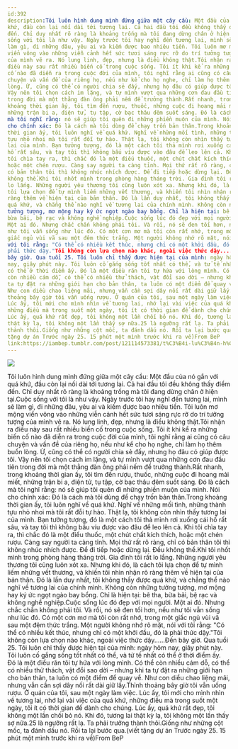 ```yaml
---
id:392
description:Tôi luôn hình dung mình đứng giữa một cây cầu: Một đầu của nó gắn với quá
khứ, đầu còn lại nối dài tới tương lai. Cả hai đầu tôi đều không thấy điểm
đến. Chỉ duy nhất rõ ràng là khoảng trống mà tôi đang dừng chân ở hiện tại.Cuộc
sống với tôi là như vậy. Ngày trước tôi hay nghĩ đến tương lai, mình sẽ
làm gì, đi những đâu, yêu ai và kiếm được bao nhiêu tiền. Tôi luôn mơ mộng
viển vông vào những viễn cảnh hết sức tươi sáng rực rỡ do trí tưởng tượng
của mình vẽ ra. Nó lung linh, đẹp, nhưng là điều không thật.Tôi nhận ra
điều này sau rất nhiều biến cố trong cuộc sống. Tôi ít khi kể ra những biến
cố nào đã diễn ra trong cuộc đời của mình, tôi nghĩ rằng ai cũng có câu
chuyện và vấn đề của riêng họ, nếu như kể cho họ nghe, chỉ làm họ thêm buồn
lòng. Ừ, cũng có thể có người chia sẻ đấy, nhưng họ đâu có giúp được tôi.
Vậy nên tôi chọn cách im lặng, và tự mình vượt qua những cơn đau đầu tiên
trong đời mà một thằng đàn ông phải nếm để trưởng thành.Rất nhanh, trong
khoảng thời gian ấy, tôi tìm đến rượu, thuốc, những cuộc đi hoang mải miết,
những trận bi a, điện tử, tụ tập, cờ bạc thâu đêm suốt sáng. Đó là cách
mà tôi nghĩ rằng: nó sẽ giúp tôi quên đi những phiền muộn của mình. Nói
cho chính xác: Đó là cách mà tôi dùng để chạy trốn bản thân.Trong khoảng
thời gian ấy, tôi luôn nghĩ về quá khứ. Nghĩ về những mối tình, những thành
tựu nhỏ nhoi mà tôi rất đỗi tự hào. Thật lạ, tôi không còn nhìn thấy tương
lai của mình. Bạn tưởng tượng, đó là một cách tôi thả mình rơi xuống cái
hố rất sâu, và tay tôi thì không bấu víu được vào đâu để leo lên cả. Khi
tôi chìa tay ra, thì chắc đó là một điếu thuốc, một chút chất kích thích,
hoặc một chén rượu. Càng say người ta càng tỉnh. Mọi thứ rất rõ ràng, chỉ
có bản thân tôi thì không nhúc nhích được. Để đi tiếp hoặc dừng lại. Đều
không thể.Khi tôi nhốt mình trong phòng hàng tháng trời. Gia đình tôi rất
lo lắng. Những người yêu thương tôi cũng luôn xót xa. Nhưng khi đó, là cách
tôi lựa chọn để tự mình liếm những vết thương, và khiến tôi nhìn nhận rõ
ràng thêm về hiện tại của bản thân. Đó là lần duy nhất, tôi không thấy được
quá khứ, và chẳng thể nào nghĩ về tương lai của chính mình. Không còn những
tưởng tượng, mơ mộng hay ký ức ngọt ngào bay bổng. Chỉ là hiện tại: bê tha,
bừa bãi, bệ rạc và không nghề nghiệp.Cuộc sống lúc đó đẹp với mọi người.
Một ai đó. Nhưng chắc chắn không phải tôi. Và rồi, nó sẽ đen tối hơn, nếu
như tôi vẫn sống như lúc đó. Có một cơn mơ mà tôi còn rất nhớ, trong một
giấc ngủ vùi vã sau một đêm thức trắng. Một người không nhớ rõ mặt, nói
với tôi rằng: "Có thể có nhiều kết thúc, nhưng chỉ có một khởi đầu, đó là
phải thức dậy."Tôi không còn lựa chọn nào khác, ngoài việc thức dậy......Đến
bây giờ. Qua tuổi 25. Tôi luôn chỉ thấy được hiện tại của mình: ngày hôm
nay, giây phút này. Tôi luôn cố gắng sống tốt nhất có thể, và tử tế nhất
có thể ở thời điểm ấy. Đó là một điều răn tôi tự hứa với lòng mình. Có thể
còn nhiều cám dỗ, có thể có nhiều thử thách, vật đổi sao dời – nhưng khi
ta tự đặt ra những giới hạn cho bản thân, ta luôn có một điểm để quay về.
Như con diều chao liệng mãi, nhưng vẫn cần sợi dây nối rất dài giữ lấy.Thỉnh
thoảng bây giờ tôi vẫn uống rượu. Ở quán của tôi, sau một ngày làm việc.
Lúc ấy, tôi mới cho mình nhìn về tương lai, nhớ lại vài việc của quá khứ,
những điều mà trong suốt một ngày, tôi ít có thời gian để dành cho chúng.
Lúc ấy, quá khứ rất đẹp, tôi không một lần chối bỏ nó. Khi đó, tương lai
thật kỳ lạ, tôi không một lần thấy sợ nữa.25 là ngưỡng rất lạ. Ta phải trưởng
thành thôi.Giống như những cột mốc, ta đánh dấu nó. Rồi ta lại bước qua.(viết
tặng dự án Trước ngày 25. 15 phút một mình trước khi ra về)From BeP
link:https://iambep.tumblr.com/post/121114573381/t%C3%B4i-lu%C3%B4n-h%C3%ACnh-dung-m%C3%ACnh-%C4%91%E1%BB%A9ng-gi%E1%BB%AFa-m%E1%BB%99t-c%C3%A2y-c%E1%BA%A7u-m%E1%BB%99t
---
```


![](https://64.media.tumblr.com/1f2db0b8b91730cf83acd72cbc264054/tumblr_nporgqpxpR1u3a9rjo1_500.jpg)

Tôi luôn hình dung mình đứng giữa một cây cầu: Một đầu của nó gắn với quá
khứ, đầu còn lại nối dài tới tương lai. Cả hai đầu tôi đều không thấy điểm
đến. Chỉ duy nhất rõ ràng là khoảng trống mà tôi đang dừng chân ở hiện tại.Cuộc
sống với tôi là như vậy. Ngày trước tôi hay nghĩ đến tương lai, mình sẽ
làm gì, đi những đâu, yêu ai và kiếm được bao nhiêu tiền. Tôi luôn mơ mộng
viển vông vào những viễn cảnh hết sức tươi sáng rực rỡ do trí tưởng tượng
của mình vẽ ra. Nó lung linh, đẹp, nhưng là điều không thật.Tôi nhận ra
điều này sau rất nhiều biến cố trong cuộc sống. Tôi ít khi kể ra những biến
cố nào đã diễn ra trong cuộc đời của mình, tôi nghĩ rằng ai cũng có câu
chuyện và vấn đề của riêng họ, nếu như kể cho họ nghe, chỉ làm họ thêm buồn
lòng. Ừ, cũng có thể có người chia sẻ đấy, nhưng họ đâu có giúp được tôi.
Vậy nên tôi chọn cách im lặng, và tự mình vượt qua những cơn đau đầu tiên
trong đời mà một thằng đàn ông phải nếm để trưởng thành.Rất nhanh, trong
khoảng thời gian ấy, tôi tìm đến rượu, thuốc, những cuộc đi hoang mải miết,
những trận bi a, điện tử, tụ tập, cờ bạc thâu đêm suốt sáng. Đó là cách
mà tôi nghĩ rằng: nó sẽ giúp tôi quên đi những phiền muộn của mình. Nói
cho chính xác: Đó là cách mà tôi dùng để chạy trốn bản thân.Trong khoảng
thời gian ấy, tôi luôn nghĩ về quá khứ. Nghĩ về những mối tình, những thành
tựu nhỏ nhoi mà tôi rất đỗi tự hào. Thật lạ, tôi không còn nhìn thấy tương
lai của mình. Bạn tưởng tượng, đó là một cách tôi thả mình rơi xuống cái
hố rất sâu, và tay tôi thì không bấu víu được vào đâu để leo lên cả. Khi
tôi chìa tay ra, thì chắc đó là một điếu thuốc, một chút chất kích thích,
hoặc một chén rượu. Càng say người ta càng tỉnh. Mọi thứ rất rõ ràng, chỉ
có bản thân tôi thì không nhúc nhích được. Để đi tiếp hoặc dừng lại. Đều
không thể.Khi tôi nhốt mình trong phòng hàng tháng trời. Gia đình tôi rất
lo lắng. Những người yêu thương tôi cũng luôn xót xa. Nhưng khi đó, là cách
tôi lựa chọn để tự mình liếm những vết thương, và khiến tôi nhìn nhận rõ
ràng thêm về hiện tại của bản thân. Đó là lần duy nhất, tôi không thấy được
quá khứ, và chẳng thể nào nghĩ về tương lai của chính mình. Không còn những
tưởng tượng, mơ mộng hay ký ức ngọt ngào bay bổng. Chỉ là hiện tại: bê tha,
bừa bãi, bệ rạc và không nghề nghiệp.Cuộc sống lúc đó đẹp với mọi người.
Một ai đó. Nhưng chắc chắn không phải tôi. Và rồi, nó sẽ đen tối hơn, nếu
như tôi vẫn sống như lúc đó. Có một cơn mơ mà tôi còn rất nhớ, trong một
giấc ngủ vùi vã sau một đêm thức trắng. Một người không nhớ rõ mặt, nói
với tôi rằng: "Có thể có nhiều kết thúc, nhưng chỉ có một khởi đầu, đó là
phải thức dậy."Tôi không còn lựa chọn nào khác, ngoài việc thức dậy......Đến
bây giờ. Qua tuổi 25. Tôi luôn chỉ thấy được hiện tại của mình: ngày hôm
nay, giây phút này. Tôi luôn cố gắng sống tốt nhất có thể, và tử tế nhất
có thể ở thời điểm ấy. Đó là một điều răn tôi tự hứa với lòng mình. Có thể
còn nhiều cám dỗ, có thể có nhiều thử thách, vật đổi sao dời – nhưng khi
ta tự đặt ra những giới hạn cho bản thân, ta luôn có một điểm để quay về.
Như con diều chao liệng mãi, nhưng vẫn cần sợi dây nối rất dài giữ lấy.Thỉnh
thoảng bây giờ tôi vẫn uống rượu. Ở quán của tôi, sau một ngày làm việc.
Lúc ấy, tôi mới cho mình nhìn về tương lai, nhớ lại vài việc của quá khứ,
những điều mà trong suốt một ngày, tôi ít có thời gian để dành cho chúng.
Lúc ấy, quá khứ rất đẹp, tôi không một lần chối bỏ nó. Khi đó, tương lai
thật kỳ lạ, tôi không một lần thấy sợ nữa.25 là ngưỡng rất lạ. Ta phải trưởng
thành thôi.Giống như những cột mốc, ta đánh dấu nó. Rồi ta lại bước qua.(viết
tặng dự án Trước ngày 25. 15 phút một mình trước khi ra về)From BeP